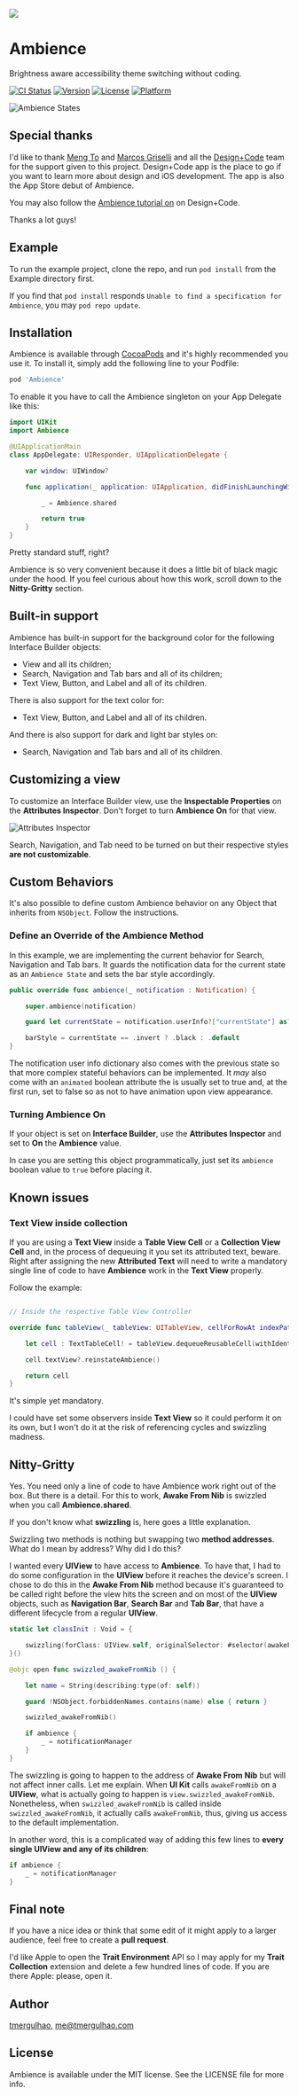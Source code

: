 
![](Example/Ambience/Images.xcassets/AppIcon.appiconset/Icon-spotlight@3x.png)

# Ambience

Brightness aware accessibility theme switching without coding.

[![CI Status](http://img.shields.io/travis/tmergulhao/Ambience.svg?style=flat)](https://travis-ci.org/tmergulhao/Ambience)
[![Version](https://img.shields.io/cocoapods/v/Ambience.svg?style=flat)](http://cocoapods.org/pods/Ambience)
[![License](https://img.shields.io/cocoapods/l/Ambience.svg?style=flat)](http://cocoapods.org/pods/Ambience)
[![Platform](https://img.shields.io/cocoapods/p/Ambience.svg?style=flat)](http://cocoapods.org/pods/Ambience)

![Ambience States](Readme%20media/Ambience%20States.jpeg)

## Special thanks

I'd like to thank [Meng To](https://github.com/MengTo) and [Marcos Griselli](https://github.com/marcosgriselli) and all the [Design+Code](https://designcode.io) team for the support given to this project. Design+Code app is the place to go if you want to learn more about design and iOS development. The app is also the App Store debut of Ambience.

You may also follow the [Ambience tutorial on](https://designcode.io/swift4-dark-mode) on Design+Code.

Thanks a lot guys!

## Example

To run the example project, clone the repo, and run `pod install` from the Example directory first.

If you find that `pod install` responds `Unable to find a specification for Ambience`, you may `pod repo update`.

## Installation

Ambience is available through [CocoaPods](http://cocoapods.org) and it's highly recommended you use it. To install it, simply add the following line to your Podfile:

```ruby
pod 'Ambience'
```

To enable it you have to call the Ambience singleton on your App Delegate like this:

```swift
import UIKit
import Ambience

@UIApplicationMain
class AppDelegate: UIResponder, UIApplicationDelegate {

    var window: UIWindow?

    func application(_ application: UIApplication, didFinishLaunchingWithOptions launchOptions: [UIApplicationLaunchOptionsKey: Any]?) -> Bool {

        _ = Ambience.shared

        return true
    }
}
```

Pretty standard stuff, right?

Ambience is so very convenient because it does a little bit of black magic under the hood. If you feel curious about how this work, scroll down to the **Nitty-Gritty** section.

## Built-in support

Ambience has built-in support for the background color for the following Interface Builder objects:

- View and all its children;
- Search, Navigation and Tab bars and all of its children;
- Text View, Button, and Label and all of its children.

There is also support for the text color for:

- Text View, Button, and Label and all of its children.

And there is also support for dark and light bar styles on:

- Search, Navigation and Tab bars and all of its children.

## Customizing a view

To customize an Interface Builder view, use the **Inspectable Properties** on the **Attributes Inspector**. Don't forget to turn **Ambience On** for that view.

![Attributes Inspector](Readme%20media/Attributes%20Inspector.jpeg)

Search, Navigation, and Tab need to be turned on but their respective styles **are not customizable**.

## Custom Behaviors

It's also possible to define custom Ambience behavior on any Object that inherits from `NSObject`. Follow the instructions.

### Define an Override of the Ambience Method

In this example, we are implementing the current behavior for Search, Navigation and Tab bars. It guards the notification data for the current state as an `Ambience State` and sets the bar style accordingly.

```swift
public override func ambience(_ notification : Notification) {

    super.ambience(notification)

    guard let currentState = notification.userInfo?["currentState"] as? AmbienceState else { return }

    barStyle = currentState == .invert ? .black : .default
}
```

The notification user info dictionary also comes with the previous state so that more complex stateful behaviors can be implemented. It _may_ also come with an `animated` boolean attribute the is usually set to true and, at the first run, set to false so as not to have animation upon view appearance.

### Turning Ambience On

If your object is set on **Interface Builder**, use the **Attributes Inspector** and set to **On** the **Ambience** value.

In case you are setting this object programmatically, just set its `ambience` boolean value to `true` before placing it.

## Known issues

### Text View inside collection

If you are using a **Text View** inside a **Table View Cell** or a **Collection View Cell** and, in the process of dequeuing it you set its attributed text, beware. Right after assigning the new **Attributed Text** will need to write a mandatory single line of code to have **Ambience** work in the **Text View** properly.

Follow the example:

```swift

// Inside the respective Table View Controller

override func tableView(_ tableView: UITableView, cellForRowAt indexPath: IndexPath) -> UITableViewCell {

    let cell : TextTableCell! = tableView.dequeueReusableCell(withIdentifier: "Cell with text") as! TextTableCell

    cell.textView?.reinstateAmbience()

    return cell
}
```

It's simple yet mandatory.

I could have set some observers inside **Text View** so it could perform it on its own, but I won't do it at the risk of referencing cycles and swizzling madness.

## Nitty-Gritty

Yes. You need only a line of code to have Ambience work right out of the box. But there is a detail. For this to work, **Awake From Nib** is swizzled when you call **Ambience.shared**.

If you don't know what **swizzling** is, here goes a little explanation.

Swizzling two methods is nothing but swapping two **method addresses**. What do I mean by address? Why did I do this?

I wanted every **UIView** to have access to **Ambience**. To have that, I had to do some configuration in the **UIView** before it reaches the device's screen. I chose to do this in the **Awake From Nib** method because it's guaranteed to be called right before the view hits the screen and on most of the **UIView** objects, such as **Navigation Bar**, **Search Bar** and **Tab Bar**, that have a different lifecycle from a regular **UIView**.

```swift
static let classInit : Void = {

    swizzling(forClass: UIView.self, originalSelector: #selector(awakeFromNib), swizzledSelector: #selector(swizzled_awakeFromNib))
}()

@objc open func swizzled_awakeFromNib () {

    let name = String(describing:type(of: self))

    guard !NSObject.forbiddenNames.contains(name) else { return }

    swizzled_awakeFromNib()

    if ambience {
        _ = notificationManager
    }
}
```

The swizzling is going to happen to the address of **Awake From Nib** but will not affect inner calls. Let me explain. When **UI Kit** calls `awakeFromNib` on a **UIView**, what is actually going to happen is `view.swizzled_awakeFromNib`. Nonetheless, when `swizzled_awakeFromNib` is called inside `swizzled_awakeFromNib`, it actually calls `awakeFromNib`, thus, giving us access to the default implementation.

In another word, this is a complicated way of adding this few lines to **every single UIView and any of its children**:

```swift
if ambience {
    _ = notificationManager
}
```

## Final note

If you have a nice idea or think that some edit of it might apply to a larger audience, feel free to create a **pull request**.

I'd like Apple to open the **Trait Environment** API so I may apply for my **Trait Collection** extension and delete a few hundred lines of code. If you are there Apple: please, open it.

## Author

[tmergulhao](http://twitter.com/tmergulhao), me@tmergulhao.com

## License

Ambience is available under the MIT license. See the LICENSE file for more info.
